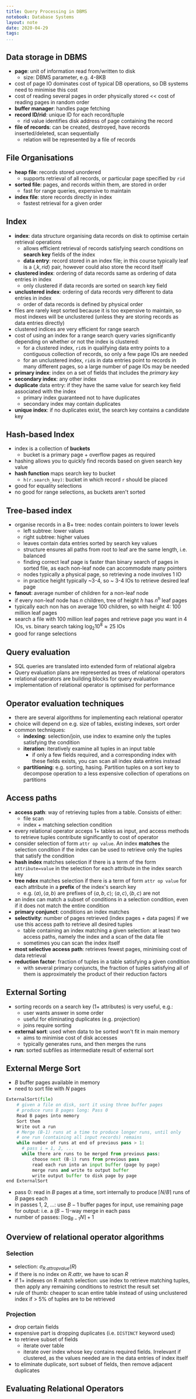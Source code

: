 ```yaml
---
title: Query Processing in DBMS
notebook: Database Systems
layout: note
date: 2020-04-29
tags: 
...
```



## Data storage in DBMS

- **page**: unit of information read from/written to disk
  - size: DBMS parameter, e.g. 4-8KB
- cost of page IO dominates cost of typical DB operations, so DB systems need to minimise this cost
- cost of reading several pages in order physically stored << cost of reading pages in random order
- **buffer manager**: handles page fetching
- **record ID/rid**: unique ID for each record/tuple
  - rid value identifies disk address of page containing the record
- **file of records**: can be created, destroyed, have records inserted/deleted, scan sequentially
  - relation will be represented by a file of records

## File Organisations

- **heap file**: records stored unordered
  - supports retrieval of all records, or particular page specified by `rid`
- **sorted file**: pages, and records within them, are stored in order
  - fast for range queries, expensive to maintain
- **index file**: store records directly in index
  - fastest retrieval for a given order

## Index 

- **index**: data structure organising data records on disk to optimise certain retrieval operations
  - allows efficient retrieval of records satisfying search conditions on **search key** fields
    of the index
  - **data entry**: record stored in an index file; in this course typically leaf is a $\langle, k, rid\rangle$ pair, however could also store the record itself
- **clustered index**: ordering of data records same as ordering of data entries in index
  - only clustered if data records are sorted on search key field
- **unclustered index**: ordering of data records very different to data entries in index
  - order of data records is defined by physical order
- files are rarely kept sorted because it is too expensive to maintain, so most indexes will be
  unclustered (unless they are storing records as data entries directly)
- clustered indices are very efficient for range search
- cost of using an index for a range search query varies significantly depending on whether or not
  the index is clustered: 
  - for a clustered index, `rid`s in qualifying data entry points to a 
    contiguous collection of records, so only a few page IOs are needed
  - for an unclustered index, `rid`s in data entries point to records in many different pages, so a
    large number of page IOs may be needed
- **primary index**: index on a set of fields that includes the *primary key*
- **secondary index**: any other index
- **duplicate** data entry: if they have the same value for search key field associated with the
  index
  - primary index guaranteed not to have duplicates
  - secondary index may contain duplicates
- **unique index**: if no duplicates exist, the search key contains a candidate key

## Hash-based Index

- index is a collection of **buckets** 
  - bucket is a primary page + overflow pages as required
- hashing allows you to quickly find records based on given search key value
- **hash function** maps search key to bucket
  - `h(r.search_key)`: bucket in which record `r` should be placed
- good for equality selections
- no good for range selections, as buckets aren't sorted

## Tree-based index

- organise records in a B+ tree: nodes contain pointers to lower levels
  - left subtree: lower values
  - right subtree: higher values
  - leaves contain data entries sorted by search key values
  - structure ensures all paths from root to leaf are the same length, i.e. balanced
  - finding correct leaf page is faster than binary search of pages in sorted file, as
    each non-leaf node can accommodate many pointers
  - nodes typically a physical page, so retrieving a node involves 1 IO
  - in practice height typically ~3-4, so ~ 3-4 IOs to retrieve desired leaf page
- **fanout**: average number of children for a non-leaf node
- if every non-leaf node has $n$ children, tree of height $h$ has $n^h$ leaf pages
- typically each non has on average 100 children, so with height 4: 100 million leaf pages
- search a file with 100 million leaf pages and retrieve page you want in 4 IOs, vs. binary search
  taking $\log_{2}{10^8} \approx 25$ IOs
- good for range selections

## Query evaluation

- SQL queries are translated into extended form of relational algebra
- Query evaluation plans are represented as trees of relational operators
- relational operators are building blocks for query evaluation
- implementation of relational operator is optimised for performance

## Operator evaluation techniques

- there are several algorithms for implementing each relational operator
- choice will depend on e.g. size of tables, existing indexes, sort order
- common techniques:
  - **indexing**: selection/join, use index to examine only the tuples satisfying the condition
  - **iteration**: iteratively examine all tuples in an input table
    - if only a few fields required, and a corresponding index with these fields exists, you can scan all index data entries instead
  - **partitioning**: e.g. sorting, hasing. Partition tuples on a sort key to decompose operation to a less expensive collection 
    of operations on partitions

## Access paths

- **access path**: way of retrieving tuples from a table.  Consists of either:
  - file scan
  - index + matching selection condition
- every relational operator acceps 1+ tables as input, and access methods to retrieve tuples contribute
  significantly to cost of operator
- consider selection of form `attr op value`.  An index **matches** the selection condition if the index can be 
  used to retrieve only the tuples that satisfy the condition
- **hash index** matches selection if there is a term of the form `attribute=value` in the selection for 
  each attribute in the index search key
- **tree ndex** matches selection if there is a term of form `attr op value` for each attribute in a **prefix**
  of the index's search key
  - e.g. $\langle a\rangle, \langle a, b\rangle$ are prefixes of $\langle a, b, c\rangle$; $\langle a, c\rangle, \langle b, c\rangle$ are not
- an index can match a subset of conditions in a selection condition, even if it does not match the entire condition
- **primary conjunct**: conditions an index matches
- **selectivity**: number of pages retrieved (index pages + data pages) if we use this access path to retrieve all desired tuples
  - table containing an index matching a given selection: at least two access paths, namely the index and a scan of the data file
  - sometimes you can scan the index itself
- **most selective access path**: retrieves fewest pages, minimising cost of data retrieval
- **reduction factor**: fraction of tuples in a table satisfying a given condition
  - with several primary conjuncts, the fraction of tuples satisfying all of them is approximately the product of their reduction factors

## External Sorting

- sorting records on a search key (1+ attributes) is very useful, e.g.:
  - user wants answer in some order
  - useful for eliminating duplicates (e.g. projection)
  - joins require sorting
- **external sort**: used when data to be sorted won't fit in main memory
  - aims to minimise cost of disk accesses 
  - typically generates runs, and then merges the runs
- **run**: sorted subfiles as intermediate result of external sort

## External Merge Sort

- $B$ buffer pages available in memory
- need to sort file with $N$ pages

```python
ExternalSort(file)
    # given a file on disk, sort it using three buffer pages
    # produce runs B pages long: Pass 0
    Read B pages into memory
    Sort them
    Write out a run
    # Merge (B-1) runs at a time to produce longer runs, until only
    # one run (containing all input records) remains
    while number of runs at end of previous pass > 1:
      # pass i = 1, 2, ...
      while there are runs to be merged from previous pass:
          choose next (B-1) runs from previous pass
          read each run into an input buffer (page by page)
          merge runs and write to output buffer
          write output buffer to disk page by page
end ExternalSort
```

- pass 0: read in $B$ pages at a time, sort internally to produce $\lceil N/B \rceil$ runs of $B$ pages each
- in passes 1, 2, ...: use $B-1$ buffer pages for input, use remaining page for output: i.e. a $(B-1)$-way merge
  in each pass
- number of passes: $\lceil\log_{B-1}{N}\rceil+1$

## Overview of relational operator algorithms

### Selection

- selection: $\sigma_{R.attr op value}(R)$
- if there is no index on $R.attr$, we have to scan $R$
- if 1+ indexes on R match selection: use index to retrieve matching tuples, then apply any remaining conditions to restrict 
  the result set
- rule of thumb: cheaper to scan entire table instead of using unclustered index if > 5% of tuples are to be retrieved

### Projection

- drop certain fields
- expensive part is dropping duplicates (i.e. `DISTINCT` keyword used)
- to retrieve subset of fields
  - iterate over table
  - iterate over index whose key contains required fields.  Irrelevant if clustered, as the values needed are in
    the data entries of index itself
- to eliminate duplicate, sort subset of fields, then remove adjacent duplicates

## Evaluating Relational Operators



